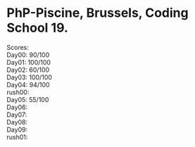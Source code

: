 # PhP-Piscine, Brussels, Coding School 19.

Scores:  
Day00: 90/100   
Day01: 100/100   
Day02: 60/100   
Day03: 100/100  
Day04: 94/100  
rush00:  
Day05: 55/100  
Day06:  
Day07:  
Day08:  
Day09:  
rush01:  
